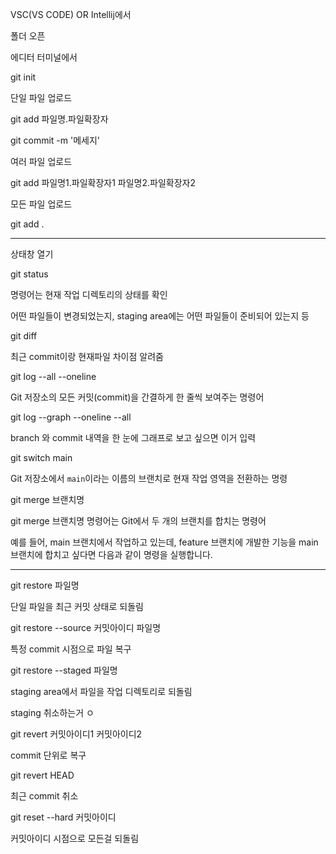 VSC(VS CODE) OR Intellij에서 

폴더 오픈



에디터 터미널에서

git init



단일 파일 업로드

git add 파일명.파일확장자

git commit -m '메세지'



여러 파일 업로드

git add 파일명1.파일확장자1 파일명2.파일확장자2



모든 파일 업로드

git add .

------

상태창 열기

git status

명령어는 현재 작업 디렉토리의 상태를 확인

어떤 파일들이 변경되었는지, staging area에는 어떤 파일들이 준비되어 있는지 등



git diff

최근 commit이랑 현재파일 차이점 알려줌



git log --all --oneline

Git 저장소의 모든 커밋(commit)을 간결하게 한 줄씩 보여주는 명령어



git log --graph --oneline --all

branch 와 commit 내역을 한 눈에 그래프로 보고 싶으면 이거 입력



git switch main 

Git 저장소에서 `main`이라는 이름의 브랜치로 현재 작업 영역을 전환하는 명령



git merge 브랜치명

git merge 브랜치명 명령어는 Git에서 두 개의 브랜치를 합치는 명령어

예를 들어, main 브랜치에서 작업하고 있는데, feature 브랜치에 개발한 기능을 main 브랜치에 합치고 싶다면 다음과 같이 명령을 실행합니다.

------

git restore 파일명

단일 파일을 최근 커밋 상태로 되돌림



git restore --source 커밋아이디 파일명

특정 commit 시점으로 파일 복구



git restore --staged 파일명

staging area에서 파일을 작업 디렉토리로 되돌림

staging 취소하는거 ㅇ





git revert 커밋아이디1 커밋아이디2

commit 단위로 복구



git revert HEAD

최근 commit 취소



git reset --hard 커밋아이디

커밋아이디 시점으로 모든걸 되돌림









